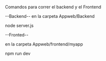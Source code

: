 Comandos para correr el backend y el Frontend

--Backend--
en la carpeta Appweb/Backend

node server.js


--Fronted--

en la carpeta  Appweb/frontend/myapp

npm run dev
